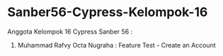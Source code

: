 # Sanber56-Cypress-Kelompok-16
Anggota Kelompok 16 Cypress Sanber 56 :
1. Muhammad Rafvy Octa Nugraha : Feature Test - Create an Account
